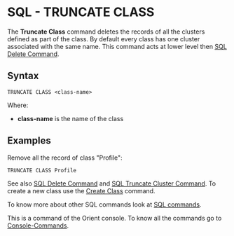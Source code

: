 # SQL - TRUNCATE CLASS

The **Truncate Class** command deletes the records of all the clusters defined as part of the class. By default every class has one cluster associated with the same name. This command acts at lower level then [SQL Delete Command](SQL-Delete.md).

## Syntax

```
TRUNCATE CLASS <class-name>
```

Where:
- **class-name** is the name of the class

## Examples

Remove all the record of class "Profile":
```java
TRUNCATE CLASS Profile
```

See also [SQL Delete Command](SQL-Delete.md) and [SQL Truncate Cluster Command](SQL-Truncate-Cluster.md). To create a new class use the [Create Class](SQL-Create-Class.md) command.

To know more about other SQL commands look at [SQL commands](SQL.md).

This is a command of the Orient console. To know all the commands go to [Console-Commands](Console-Commands.md).
